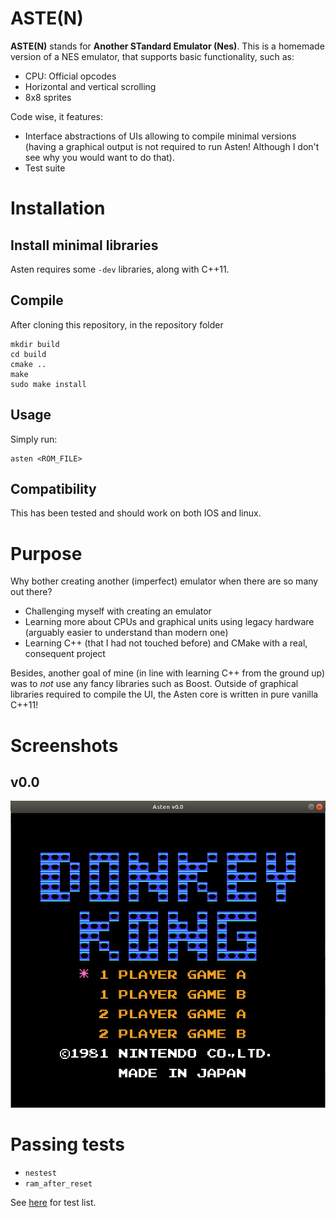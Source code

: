 # ASTE(N)

**ASTE(N)** stands for **Another STandard Emulator (Nes)**. This is a homemade version of a NES emulator, that
supports basic functionality, such as:

* CPU: Official opcodes
* Horizontal and vertical scrolling
* 8x8 sprites

Code wise, it features:

* Interface abstractions of UIs allowing to compile minimal versions (having a graphical output is
  not required to run Asten! Although I don't see why you would want to do that).
* Test suite

# Installation

## Install minimal libraries

Asten requires some `-dev` libraries, along with C++11.

## Compile

After cloning this repository, in the repository folder

```
mkdir build
cd build
cmake ..
make
sudo make install
```

## Usage

Simply run:

```
asten <ROM_FILE>
```

## Compatibility

This has been tested and should work on both IOS and linux.

# Purpose

Why bother creating another (imperfect) emulator when there are so many out there?

* Challenging myself with creating an emulator
* Learning more about CPUs and graphical units using legacy hardware (arguably easier to understand
  than modern one)
* Learning C++ (that I had not touched before) and CMake with a real, consequent project

Besides, another goal of mine (in line with learning C++ from the ground up) was to _not_ use any
fancy libraries such as Boost. Outside of graphical libraries required to compile the UI, the Asten
core is written in pure vanilla C++11!

# Screenshots

## v0.0

![Donkey Kong](asten_dk.jpg "Donkey Kong")

# Passing tests

* `nestest`
* `ram_after_reset`

See [here](https://github.com/christopherpow/nes-test-roms) for test list.
